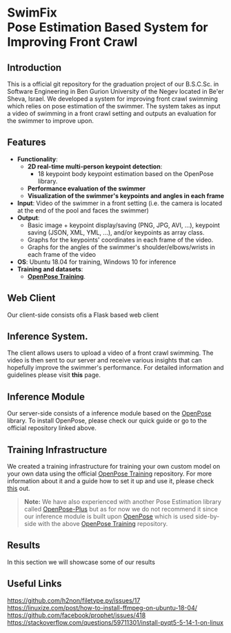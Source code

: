 
# SwimFix<br>Pose Estimation Based System for Improving Front Crawl 
## Introduction
This is a official git repository for the graduation project of our B.S.C<span>.Sc. in Software Engineering in Ben Gurion University of the Negev located in Be'er Sheva, Israel.
We developed a system for improving front crawl swimming which relies on pose estimation of the swimmer.
The system takes as input a video of swimming in a front crawl setting and outputs an evaluation for the swimmer to improve upon.

## Features
- **Functionality**:
    - **2D real-time multi-person keypoint detection**:
        - 18 keypoint body keypoint estimation based on the OpenPose library.
    - **Performance evaluation of the swimmer**
    - **Visualization of the swimmer's keypoints and angles in each frame**
- **Input**: Video of the swimmer in a front setting (i.e. the camera is located at the end of the pool and faces the swimmer)
- **Output**:
	- Basic image + keypoint display/saving (PNG, JPG, AVI, ...), keypoint saving 			(JSON, XML, YML, ...), and/or keypoints as array class.
	- Graphs for the keypoints' coordinates in each frame of the video.
	- Graphs for the angles of the swimmer's shoulder/elbows/wrists in each frame of the video
- **OS**: Ubuntu 18.04 for training, Windows 10 for inference
- **Training and datasets**:
    - [**OpenPose Training**](https://github.com/CMU-Perceptual-Computing-Lab/openpose_train).
    
## Web Client
Our client-side consists ofis a Flask based web client
## Inference System.
The client allows users to upload a video of a front crawl swimming. The video is then sent to our server and receive various insights that can hopefully improve the swimmer's performance.
For detailed information and guidelines please visit **this** page.
## Inference Module
Our server-side consists of a inference module based on the [OpenPose](https://github.com/CMU-Perceptual-Computing-Lab/openpose) library.
To install OpenPose, please check our quick guide or go to the official repository linked above.
## Training Infrastructure
We created a training infrastructure for training your own custom model on your own data using the official  [OpenPose Training](https://github.com/CMU-Perceptual-Computing-Lab/openpose_train) repository.
For more information about it and a guide how to set it up and use it, please check [this](https://github.com/roeegro/SwimmingProject/blob/master/training/OpenPose%20Train%20Setup%20Guide.md) out.

> **Note:** We have also experienced with another Pose Estimation library called [OpenPose-Plus](https://github.com/tensorlayer/openpose-plus) but as for now we do not recommend it since our inference module is built upon [OpenPose](https://github.com/CMU-Perceptual-Computing-Lab/openpose) which is used side-by-side with the above  [OpenPose Training](https://github.com/CMU-Perceptual-Computing-Lab/openpose_train) repository.
## Results
In this section we will showcase some of our results
## Useful Links
https://github.com/h2non/filetype.py/issues/17
https://linuxize.com/post/how-to-install-ffmpeg-on-ubuntu-18-04/
https://github.com/facebook/prophet/issues/418
https://stackoverflow.com/questions/59711301/install-pyqt5-5-14-1-on-linux
<!--stackedit_data:
eyJoaXN0b3J5IjpbLTM5MDM3NDc4MywxMjM4ODU2MTA0XX0=
-->